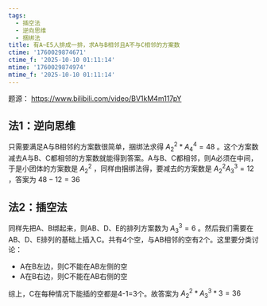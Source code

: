 ```yaml
---
tags:
  - 插空法
  - 逆向思维
  - 捆绑法
title: 有A~E5人排成一排，求A与B相邻且A不与C相邻的方案数
ctime: '1760029874671'
ctime_f: '2025-10-10 01:11:14'
mtime: '1760029874974'
mtime_f: '2025-10-10 01:11:14'
---
```

题源： https://www.bilibili.com/video/BV1kM4m117pY

## 法1：逆向思维

只需要满足A与B相邻的方案数很简单，捆绑法求得 $A_{2}^2*A_{4}^4=48$ 。这个方案数减去A与B、C都相邻的方案数就能得到答案。A与B、C都相邻，则A必须在中间，于是小团体的方案数是 $A_{2}^2$ ，同样由捆绑法得，要减去的方案数是 $A_{2}^2A_{3}^3=12$ ，答案为 $48-12=36$

## 法2：插空法

同样先把A、B绑起来，则AB、D、E的排列方案数为 $A_{3}^3=6$ 。然后我们需要在AB、D、E排列的基础上插入C。共有4个空，与AB相邻的空有2个。这里要分类讨论：

- A在B左边，则C不能在AB左侧的空
- A在B右边，则C不能在AB右侧的空

综上，C在每种情况下能插的空都是4-1=3个。故答案为 $A_{2}^2*A_{3}^3*3=36$
